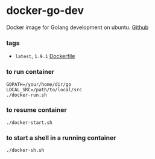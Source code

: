 # docker-go-dev
Docker image for Golang development on ubuntu. [Github](https://github.com/arthurmilliken/docker-dev/tree/master/go-dev)

### tags

- `latest`, `1.9.1` [Dockerfile](https://github.com/arthurmilliken/docker-dev/blob/master/go-dev/Dockerfile)

### to run container
```
GOPATH=/your/home/dir/go
LOCAL_SRC=/path/to/local/src
./docker-run.sh
```

### to resume container
```
./docker-start.sh
```

### to start a shell in a running container
```
./docker-sh.sh
```

